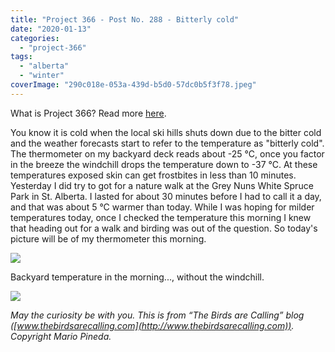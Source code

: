 ```yaml
---
title: "Project 366 - Post No. 288 - Bitterly cold"
date: "2020-01-13"
categories: 
  - "project-366"
tags: 
  - "alberta"
  - "winter"
coverImage: "290c018e-053a-439d-b5d0-57dc0b5f3f78.jpeg"
---
```


What is Project 366? Read more [here](https://thebirdsarecalling.com/2019/03/29/project-366/).

You know it is cold when the local ski hills shuts down due to the bitter cold and the weather forecasts start to refer to the temperature as "bitterly cold". The thermometer on my backyard deck reads about -25 °C, once you factor in the breeze the windchill drops the temperature down to -37 °C. At these temperatures exposed skin can get frostbites in less than 10 minutes. Yesterday I did try to got for a nature walk at the Grey Nuns White Spruce Park in St. Alberta. I lasted for about 30 minutes before I had to call it a day, and that was about 5 °C warmer than today. While I was hoping for milder temperatures today, once I checked the temperature this morning I knew that heading out for a walk and birding was out of the question. So today's picture will be of my thermometer this morning.

![](https://thebirdsarecallingandimustgo.files.wordpress.com/2020/01/290c018e-053a-439d-b5d0-57dc0b5f3f78.jpeg?w=768)

Backyard temperature in the morning..., without the windchill.

![](https://thebirdsarecallingandimustgo.files.wordpress.com/2020/01/808c0c2c-8408-46d3-9e1d-ee29c08b36b8.png?w=473)

_May the curiosity be with you. This is from “The Birds are Calling” blog ([www.thebirdsarecalling.com](http://www.thebirdsarecalling.com)). Copyright Mario Pineda._
